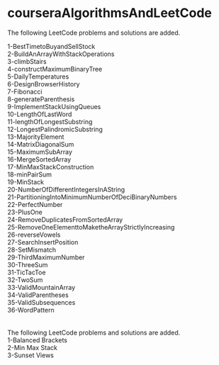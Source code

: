 # courseraAlgorithmsAndLeetCode
The following LeetCode problems and solutions are added.<br/>

1-BestTimetoBuyandSellStock<br/>
2-BuildAnArrayWithStackOperations<br/>
3-climbStairs<br/>
4-constructMaximumBinaryTree<br/>
5-DailyTemperatures<br/>
6-DesignBrowserHistory<br/>
7-Fibonacci<br/>
8-generateParenthesis<br/>
9-ImplementStackUsingQueues<br/>
10-LengthOfLastWord<br/>
11-lengthOfLongestSubstring<br/>
12-LongestPalindromicSubstring<br/>
13-MajorityElement<br/>
14-MatrixDiagonalSum<br/>
15-MaximumSubArray<br/>
16-MergeSortedArray<br/>
17-MinMaxStackConstruction<br/>
18-minPairSum<br/>
19-MinStack<br/>
20-NumberOfDifferentIntegersInAString<br/>
21-PartitioningIntoMinimumNumberOfDeciBinaryNumbers<br/>
22-PerfectNumber<br/>
23-PlusOne<br/>
24-RemoveDuplicatesFromSortedArray<br/>
25-RemoveOneElementtoMaketheArrayStrictlyIncreasing<br/>
26-reverseVowels<br/>
27-SearchInsertPosition<br/>
28-SetMismatch<br/>
29-ThirdMaximumNumber<br/>
30-ThreeSum<br/>
31-TicTacToe<br/>
32-TwoSum<br/>
33-ValidMountainArray<br/>
34-ValidParentheses<br/>
35-ValidSubsequences<br/>
36-WordPattern<br/>
<br/><br/>
The following LeetCode problems and solutions are added.<br/>
1-Balanced Brackets<br/>
2-Min Max Stack<br/>
3-Sunset Views<br/>



